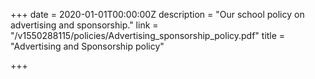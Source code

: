 +++
date = 2020-01-01T00:00:00Z
description = "Our school policy on advertising and sponsorship."
link = "/v1550288115/policies/Advertising_sponsorship_policy.pdf"
title = "Advertising and Sponsorship policy"

+++
